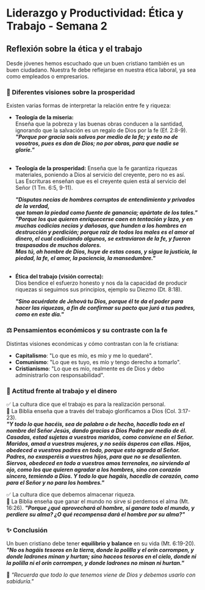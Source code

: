 # Liderazgo y Productividad: Ética y Trabajo - Semana 2 

## Reflexión sobre la ética y el trabajo  
Desde jóvenes hemos escuchado que un buen cristiano también es un buen ciudadano. Nuestra fe debe reflejarse en nuestra ética laboral, ya sea como empleados o empresarios.  

### 📖 Diferentes visiones sobre la prosperidad  
Existen varias formas de interpretar la relación entre fe y riqueza:  

- **Teología de la miseria:**  
  Enseña que la pobreza y las buenas obras conducen a la santidad, ignorando que la salvación es un regalo de Dios por la fe (Ef. 2:8-9).  
  _**"Porque por gracia sois salvos por medio de la fe; y esto no de vosotros, pues es don de Dios; no por obras, para que nadie se gloríe."**_  
⁭⁭ 

- **Teología de la prosperidad:**
  Enseña que la fe garantiza riquezas materiales, poniendo a Dios al servicio del creyente, pero no es así.  
  Las Escrituras enseñan que es el creyente quien está al servicio del Señor (1 Tm. 6:5, 9-11).

  _**"Disputas necias de hombres corruptos de entendimiento y privados de la verdad,  
  que toman la piedad como fuente de ganancia; apártate de los tales."  
  "Porque los que quieren enriquecerse caen en tentación y lazo, y en muchas codicias necias y dañosas, que hunden a los hombres en destrucción y perdición; porque raíz de todos los males es el amor al dinero, el cual codiciando algunos, se extraviaron de la fe, y fueron traspasados de muchos dolores.  
  Mas tú, oh hombre de Dios, huye de estas cosas, y sigue la justicia, la piedad, la fe, el amor, la paciencia, la mansedumbre."⁭⁭**_ ⁭  
⁭⁭ 

- **Ética del trabajo (visión correcta):**  
  Dios bendice el esfuerzo honesto y nos da la capacidad de producir riquezas si seguimos sus principios, ejemplo su Diezmo (Dt. 8:18).  

  _**"Sino acuérdate de Jehová tu Dios, porque él te da el poder para hacer las riquezas, a fin de confirmar su pacto que juró a tus padres, como en este día.⁭⁭⁭⁭"⁭⁭⁭**⁭⁭_



### ⚖️ Pensamientos económicos y su contraste con la fe  
Distintas visiones económicas y cómo contrastan con la fe cristiana:  

- **Capitalismo**: "Lo que es mío, es mío y me lo quedaré".  
- **Comunismo**: "Lo que es tuyo, es mío y tengo derecho a tomarlo".  
- **Cristianismo**: "Lo que es mío, realmente es de Dios y debo administrarlo con responsabilidad".  

### 🙌 Actitud frente al trabajo y el dinero  
✅ La cultura dice que el trabajo es para la realización personal.  
🔹 La Biblia enseña que a través del trabajo glorificamos a Dios (Col. 3:17-23).  
_**"Y todo lo que hacéis, sea de palabra o de hecho, hacedlo todo en el nombre del Señor Jesús, dando gracias a Dios Padre por medio de él.
Casadas, estad sujetas a vuestros maridos, como conviene en el Señor. Maridos, amad a vuestras mujeres, y no seáis ásperos con ellas. Hijos, obedeced a vuestros padres en todo, porque esto agrada al Señor. Padres, no exasperéis a vuestros hijos, para que no se desalienten. Siervos, obedeced en todo a vuestros amos terrenales, no sirviendo al ojo, como los que quieren agradar a los hombres, sino con corazón sincero, temiendo a Dios. Y todo lo que hagáis, hacedlo de corazón, como para el Señor y no para los hombres."**_

✅ La cultura dice que debemos almacenar riqueza.  
🔹 La Biblia enseña que ganar el mundo no sirve si perdemos el alma (Mt. 16:26). 
_**"Porque ¿qué aprovechará al hombre, si ganare todo el mundo, y perdiere su alma? ¿O qué recompensa dará el hombre por su alma?"**_ 

### ✨ Conclusión  
Un buen cristiano debe tener **equilibrio y balance** en su vida (Mt. 6:19-20).
_**"No os hagáis tesoros en la tierra, donde la polilla y el orín corrompen, y donde ladrones minan y hurtan; sino haceos tesoros en el cielo, donde ni la polilla ni el orín corrompen, y donde ladrones no minan ni hurtan."**_  
 

📢 _"Recuerda que todo lo que tenemos viene de Dios y debemos usarlo con sabiduría."_  
